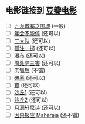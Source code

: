 电影链接到 [豆瓣电影](https://movie.douban.com)
---

- [ ] [九龙城寨之围城](https://movie.douban.com/subject/24284175) (一般)
- [ ] [年会不能停](https://movie.douban.com/subject/35725869) (还可以)
- [ ] [三大队](https://movie.douban.com/subject/35208463) (还可以)
- [ ] [孤注一掷](https://movie.douban.com/subject/35267224) (还可以)
- [ ] [瀑布](https://movie.douban.com/subject/35242938) (还可以)
- [ ] [周处除三害](https://movie.douban.com/subject/36151692) (还可以)
- [ ] [老狐狸](https://movie.douban.com/subject/35611467) (不错)
- [ ] [破墓](https://movie.douban.com/subject/35490167) (还可以)
- [ ] [首](https://movie.douban.com/subject/35359717) (还可以)
- [ ] [沙丘1](https://movie.douban.com/subject/3001114) (还可以)
- [ ] [沙丘2](https://movie.douban.com/subject/35575567) (还可以)
- [ ] [月满轩尼诗](https://movie.douban.com/subject/3777800) (还可以)
- [ ] [因果报应 Maharaja](https://movie.douban.com/subject/36934908/) (还不错)